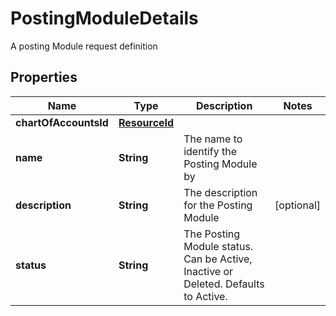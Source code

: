 

# PostingModuleDetails

A posting Module request definition

## Properties

Name | Type | Description | Notes
------------ | ------------- | ------------- | -------------
**chartOfAccountsId** | [**ResourceId**](ResourceId.md) |  | 
**name** | **String** | The name to identify the Posting Module by | 
**description** | **String** | The description for the Posting Module |  [optional]
**status** | **String** | The Posting Module status. Can be Active, Inactive or Deleted. Defaults to Active. | 



